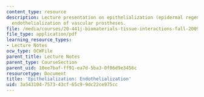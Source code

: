 ```yaml
---
content_type: resource
description: Lecture presentation on epithelialization (epidermal regeneration) and
  endothelialization of vascular prostheses.
file: /media/courses/20-441j-biomaterials-tissue-interactions-fall-2009/3a543104757343cf65c99dc22ce975cc_MIT20_441JF09_lec17b_ms.pdf
file_type: application/pdf
learning_resource_types:
- Lecture Notes
ocw_type: OCWFile
parent_title: Lecture Notes
parent_type: CourseSection
parent_uid: 10ee7baf-ff91-ea7d-5ba3-0f86d9e3456c
resourcetype: Document
title: 'Epithelialization: Endothelialization'
uid: 3a543104-7573-43cf-65c9-9dc22ce975cc
---
```

